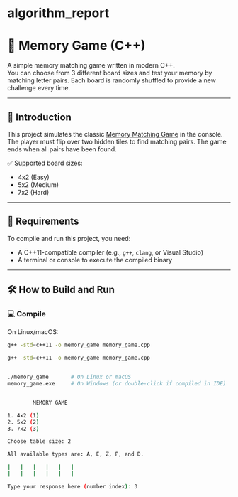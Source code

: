 # algorithm_report
# 🧠 Memory Game (C++)

A simple memory matching game written in modern C++.  
You can choose from 3 different board sizes and test your memory by matching letter pairs. Each board is randomly shuffled to provide a new challenge every time.

---

## 📘 Introduction

This project simulates the classic [Memory Matching Game](https://en.wikipedia.org/wiki/Matching_game) in the console.  
The player must flip over two hidden tiles to find matching pairs. The game ends when all pairs have been found.

✅ Supported board sizes:
- 4x2 (Easy)
- 5x2 (Medium)
- 7x2 (Hard)

---

## 🧰 Requirements

To compile and run this project, you need:

- A C++11-compatible compiler (e.g., `g++`, `clang`, or Visual Studio)
- A terminal or console to execute the compiled binary

---

## 🛠️ How to Build and Run

### 💻 Compile

On Linux/macOS:

```bash
g++ -std=c++11 -o memory_game memory_game.cpp

g++ -std=c++11 -o memory_game memory_game.cpp


./memory_game       # On Linux or macOS
memory_game.exe     # On Windows (or double-click if compiled in IDE)


        MEMORY GAME

1. 4x2 (1)
2. 5x2 (2)
3. 7x2 (3)

Choose table size: 2

All available types are: A, E, Z, P, and D.

|   |   |   |   |   |
|   |   |   |   |   |

Type your response here (number index): 3
